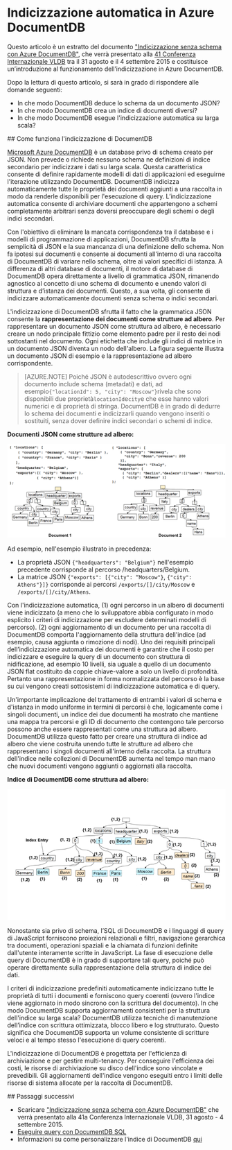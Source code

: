 <properties 
	pageTitle="Indicizzazione automatica in DocumentDB | Microsoft Azure" 
	description="Informazioni sul funzionamento dell’indicizzazione automatica in Azure DocumentDB." 
	services="documentdb" 
	authors="arramac" 
	manager="jhubbard" 
	editor="mimig" 
	documentationCenter=""/>

<tags 
	ms.service="documentdb" 
	ms.workload="data-services" 
	ms.tgt_pltfrm="na" 
	ms.devlang="na" 
	ms.topic="article" 
	ms.date="02/03/2016" 
	ms.author="arramac"/>
	
# Indicizzazione automatica in Azure DocumentDB

Questo articolo è un estratto del documento ["Indicizzazione senza schema con Azure DocumentDB"](http://www.vldb.org/pvldb/vol8/p1668-shukla.pdf), che verrà presentato alla [41 Conferenza Internazionale VLDB](http://www.vldb.org/2015/) tra il 31 agosto e il 4 settembre 2015 e costituisce un’introduzione al funzionamento dell’indicizzazione in Azure DocumentDB.

Dopo la lettura di questo articolo, si sarà in grado di rispondere alle domande seguenti:

- In che modo DocumentDB deduce lo schema da un documento JSON?
- In che modo DocumentDB crea un indice di documenti diversi?
- In che modo DocumentDB esegue l'indicizzazione automatica su larga scala?

##<a id="HowDocumentDBIndexingWorks"></a> Come funziona l'indicizzazione di DocumentDB

[Microsoft Azure DocumentDB](https://azure.microsoft.com/services/documentdb/) è un database privo di schema creato per JSON. Non prevede o richiede nessuno schema ne definizioni di indice secondario per indicizzare i dati su larga scala. Questa caratteristica consente di definire rapidamente modelli di dati di applicazioni ed eseguirne l'iterazione utilizzando DocumentDB. DocumentDB indicizza automaticamente tutte le proprietà dei documenti aggiunti a una raccolta in modo da renderle disponibili per l'esecuzione di query. L’indicizzazione automatica consente di archiviare documenti che appartengono a schemi completamente arbitrari senza doversi preoccupare degli schemi o degli indici secondari.

Con l'obiettivo di eliminare la mancata corrispondenza tra il database e i modelli di programmazione di applicazioni, DocumentDB sfrutta la semplicità di JSON e la sua mancanza di una definizione dello schema. Non fa ipotesi sui documenti e consente ai documenti all'interno di una raccolta di DocumentDB di variare nello schema, oltre ai valori specifici di istanza. A differenza di altri database di documenti, il motore di database di DocumentDB opera direttamente a livello di grammatica JSON, rimanendo agnostico al concetto di uno schema di documento e unendo valori di struttura e d’istanza dei documenti. Questo, a sua volta, gli consente di indicizzare automaticamente documenti senza schema o indici secondari.

L'indicizzazione di DocumentDB sfrutta il fatto che la grammatica JSON consente la **rappresentazione dei documenti come strutture ad albero**. Per rappresentare un documento JSON come struttura ad albero, è necessario creare un nodo principale fittizio come elemento padre per il resto dei nodi sottostanti nel documento. Ogni etichetta che include gli indici di matrice in un documento JSON diventa un nodo dell'albero. La figura seguente illustra un documento JSON di esempio e la rappresentazione ad albero corrispondente.

>[AZURE.NOTE] Poiché JSON è autodescrittivo ovvero ogni documento include schema (metadati) e dati, ad esempio`{"locationId": 5, "city": "Moscow"}`rivela che sono disponibili due proprietà`locationId`e`city`e che esse hanno valori numerici e di proprietà di stringa. DocumentDB è in grado di dedurre lo schema dei documenti e indicizzarli quando vengono inseriti o sostituiti, senza dover definire indici secondari o schemi di indice.


**Documenti JSON come strutture ad albero:**

![Documenti come strutture ad albero](media/documentdb-indexing/DocumentsAsTrees.png)

Ad esempio, nell'esempio illustrato in precedenza:

- La proprietà JSON `{"headquarters": "Belgium"}` nell'esempio precedente corrisponde al percorso /headquarters/Belgium.
- La matrice JSON `{"exports": [{"city": “Moscow"}`, `{"city": Athens"}]}` corrisponde ai percorsi `/exports/[]/city/Moscow` e `/exports/[]/city/Athens`.

Con l'indicizzazione automatica, (1) ogni percorso in un albero di documenti viene indicizzato (a meno che lo sviluppatore abbia configurato in modo esplicito i criteri di indicizzazione per escludere determinati modelli di percorso). (2) ogni aggiornamento di un documento per una raccolta di DocumentDB comporta l'aggiornamento della struttura dell'indice (ad esempio, causa aggiunta o rimozione di nodi). Uno dei requisiti principali dell’indicizzazione automatica dei documenti è garantire che il costo per indicizzare e eseguire la query di un documento con struttura di nidificazione, ad esempio 10 livelli, sia uguale a quello di un documento JSON flat costituito da coppie chiave-valore a solo un livello di profondità. Pertanto una rappresentazione in forma normalizzata del percorso è la base su cui vengono creati sottosistemi di indicizzazione automatica e di query.

Un'importante implicazione del trattamento di entrambi i valori di schema e d'istanza in modo uniforme in termini di percorsi è che, logicamente come i singoli documenti, un indice dei due documenti ha mostrato che mantiene una mappa tra percorsi e gli ID di documento che contengono tale percorso possono anche essere rappresentati come una struttura ad albero. DocumentDB utilizza questo fatto per creare una struttura di indice ad albero che viene costruita unendo tutte le strutture ad albero che rappresentano i singoli documenti all'interno della raccolta. La struttura dell'indice nelle collezioni di DocumentDB aumenta nel tempo man mano che nuovi documenti vengono aggiunti o aggiornati alla raccolta.


**Indice di DocumentDB come struttura ad albero:**

![Indice come una struttura ad albero](media/documentdb-indexing/IndexAsTree.png)

Nonostante sia privo di schema, l’SQL di DocumentDB e i linguaggi di query di JavaScript forniscono proiezioni relazionali e filtri, navigazione gerarchica tra documenti, operazioni spaziali e la chiamata di funzioni definite dall'utente interamente scritte in JavaScript. La fase di esecuzione delle query di DocumentDB è in grado di supportare tali query, poiché può operare direttamente sulla rappresentazione della struttura di indice dei dati.

I criteri di indicizzazione predefiniti automaticamente indicizzano tutte le proprietà di tutti i documenti e forniscono query coerenti (ovvero l'indice viene aggiornato in modo sincrono con la scrittura del documento). In che modo DocumentDB supporta aggiornamenti consistenti per la struttura dell'indice su larga scala? DocumentDB utilizza tecniche di manutenzione dell’indice con scrittura ottimizzata, blocco libero e log strutturato. Questo significa che DocumentDB supporta un volume consistente di scritture veloci e al tempo stesso l'esecuzione di query coerenti.

L'indicizzazione di DocumentDB è progettata per l'efficienza di archiviazione e per gestire multi-tenancy. Per conseguire l'efficienza dei costi, le risorse di archiviazione su disco dell'indice sono vincolate e prevedibili. Gli aggiornamenti dell'indice vengono eseguiti entro i limiti delle risorse di sistema allocate per la raccolta di DocumentDB.

##<a name="NextSteps"></a> Passaggi successivi
- Scaricare ["Indicizzazione senza schema con Azure DocumentDB"](http://www.vldb.org/pvldb/vol8/p1668-shukla.pdf) che verrà presentato alla 41a Conferenza Internazionale VLDB, 31 agosto - 4 settembre 2015.
- [Eseguire query con DocumentDB SQL](documentdb-sql-query.md)
- Informazioni su come personalizzare l'indice di DocumentDB [qui](documentdb-indexing-policies.md)
 

<!---HONumber=AcomDC_0204_2016-->